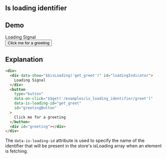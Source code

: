 ## Is loading identifier

## Demo

<div>
  <div data-show="$$isLoading('get_greet')" id="loadingIndicator">Loading Signal</div>
  <button
    type="button"
    class="flex items-center select-none justify-center gap-1 px-4 py-2 rounded-lg bg-success-700"
    data-on-click="$$get('/examples/is_loading_identifier/greet')"
    data-is-loading-id="get_greet"
    id="greetingButton"
  >Click me for a greeting</button>
  <div id="greeting"></div>
</div>

## Explanation

```html
<div>
  <div data-show="$$isLoading('get_greet')" id="loadingIndicator">
    Loading Signal
  </div>
  <button
    type="button"
    data-on-click="$$get('/examples/is_loading_identifier/greet')"
    data-is-loading-id="get_greet"
    id="greetingButton"
  >
    Click me for a greeting
  </button>
  <div id="greeting"></div>
</div>
```

The `data-is-loading-id` attribute is used to specify the name of the identifier that will be present in the store's isLoading array when an element is fetching.
